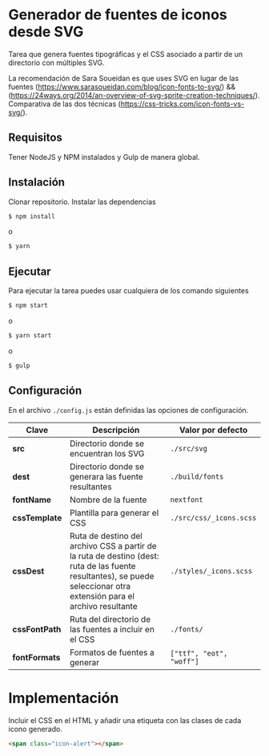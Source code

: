 # Generador de fuentes de iconos desde SVG
Tarea que genera fuentes tipográficas y el CSS asociado a partir de un directorio con múltiples SVG.

La recomendación de Sara Soueidan es que uses SVG en lugar de las fuentes (https://www.sarasoueidan.com/blog/icon-fonts-to-svg/) && (https://24ways.org/2014/an-overview-of-svg-sprite-creation-techniques/).
Comparativa de las dos técnicas (https://css-tricks.com/icon-fonts-vs-svg/).

## Requisitos
Tener NodeJS y NPM instalados y Gulp de manera global.

## Instalación
Clonar repositorio.
Instalar las dependencias
```bash
$ npm install
```
o
```bash
$ yarn
```

## Ejecutar

Para ejecutar la tarea puedes usar cualquiera de los comando siguientes

```bash
$ npm start
```
o
```bash
$ yarn start
```
o
```bash
$ gulp
```

## Configuración

En el archivo `./config.js` están definidas las opciones de configuración.

Clave | Descripción | Valor por defecto
--- | --- | ---
**src**  | Directorio donde se encuentran los SVG  | `./src/svg`
**dest** | Directorio donde se generara las fuente resultantes |`./build/fonts`
**fontName** | Nombre de la fuente |    `nextfont`
**cssTemplate** | Plantilla para generar el CSS | `./src/css/_icons.scss`
**cssDest** | Ruta de destino del archivo CSS a partir de la ruta de destino (dest: ruta de las fuente resultantes), se puede seleccionar otra extensión para el archivo resultante | `./styles/_icons.scss`
**cssFontPath** | Ruta del directorio de las fuentes a incluir en el CSS | `./fonts/`
**fontFormats** | Formatos de fuentes a generar | `["ttf", "eot", "woff"]`


# Implementación

Incluir el CSS en el HTML y añadir una etiqueta con las clases de cada icono generado.

```HTML
<span class="icon-alert"></span>
```
